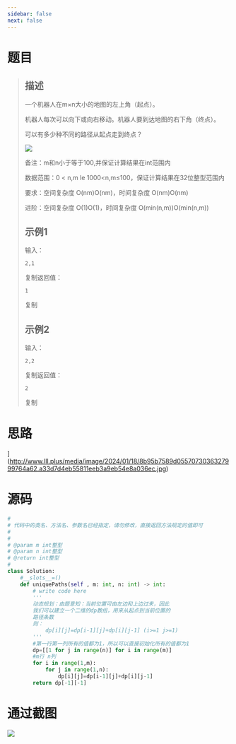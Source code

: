 ```yaml
---
sidebar: false
next: false
---
```

<BlogInfo/>

# 题目

> ## 描述
> 
> 一个机器人在m×n大小的地图的左上角（起点）。
> 
> 机器人每次可以向下或向右移动。机器人要到达地图的右下角（终点）。
> 
> 可以有多少种不同的路径从起点走到终点？
> 
> ![](http://www.lll.plus/media/image/2024/01/18/92e6555f3ab3e9e54fc0de4cc08227f1.a305d376b55811eeb3a9eb54e8a036ec.jpg)
> 
> 备注：m和n小于等于100,并保证计算结果在int范围内
> 
> 数据范围：0 < n,m le 1000<n,m≤100，保证计算结果在32位整型范围内
> 
> 要求：空间复杂度 O(nm)O(nm)，时间复杂度 O(nm)O(nm)
> 
> 进阶：空间复杂度 O(1)O(1)，时间复杂度 O(min(n,m))O(min(n,m))
> 
> ## 示例1
> 
> 输入：
> 
> ```
> 2,1
> ```
> 
> 复制返回值：
> 
> ```
> 1
> ```
> 
> 复制
> 
> ## 示例2
> 
> 输入：
> 
> ```
> 2,2
> ```
> 
> 复制返回值：
> 
> ```
> 2
> ```
> 
> 复制

# 思路

](http://www.lll.plus/media/image/2024/01/18/8b95b7589d0557073036327999764a62.a33d7d4eb55811eeb3a9eb54e8a036ec.jpg)

# 源码

```python
#
# 代码中的类名、方法名、参数名已经指定，请勿修改，直接返回方法规定的值即可
#
# 
# @param m int整型 
# @param n int整型 
# @return int整型
#
class Solution:
    #__slots__=()
    def uniquePaths(self , m: int, n: int) -> int:
        # write code here
        '''
        动态规划：由题意知：当前位置可由左边和上边过来，因此
        我们可以建立一个二维的dp数组，用来从起点到当前位置的
        路径条数
        则：
            dp[i][j]=dp[i-1][j]+dp[i][j-1] (i>=1 j>=1)
        '''
        #第一行第一列所有的值都为1，所以可以直接初始化所有的值都为1
        dp=[[1 for j in range(n)] for i in range(m)]
        #m行 n列
        for i in range(1,m):
            for j in range(1,n):
                dp[i][j]=dp[i-1][j]+dp[i][j-1]
        return dp[-1][-1]
```

# 通过截图

![](http://www.lll.plus/media/image/2024/01/15/3b03a783f24e4e84b0e78c8ea660695c.62baa376b2f811eeb3a9eb54e8a036ec.png)

<ActionBox />
        
<style>#top-box {margin-top:0.5rem!important;}</style>